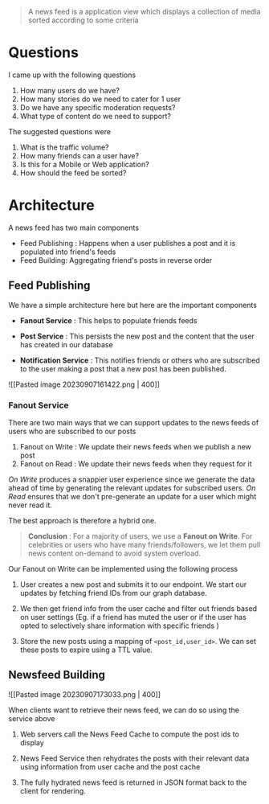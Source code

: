 > A news feed is a application view which displays a collection of media sorted according to some criteria

# Questions

I came up with the following questions

1. How many users do we have?
2. How many stories do we need to cater for 1 user
3. Do we have any specific moderation requests?
4. What type of content do we need to support?

The suggested questions were

1. What is the traffic volume?
2. How many friends can a user have?
3. Is this for a Mobile or Web application?
4. How should the feed be sorted?

# Architecture

A news feed has two main components

- Feed Publishing : Happens when a user publishes a post and it is populated into friend's feeds
- Feed Building: Aggregating friend's posts in reverse order

## Feed Publishing

We have a simple architecture here but here are the important components

- **Fanout Service** : This helps to populate friends feeds
  
- **Post Service** : This persists the new post and the content that the user has created in our database
  
- **Notification Service** : This notifies friends or others who are subscribed to the user making a post that a new post has been published.


![[Pasted image 20230907161422.png | 400]]

### Fanout Service

There are two main ways that we can support updates to the news feeds of users who are subscribed to our posts

1. Fanout on Write : We update their news feeds when we publish a new post
2. Fanout on Read : We update their news feeds when they request for it

*On Write* produces a snappier user experience since we generate the data ahead of time by generating the relevant updates for subscribed users. *On Read* ensures that we don't pre-generate an update for a user which might never read it. 

The best approach is therefore a hybrid one.

> **Conclusion** : For a majority of users, we use a **Fanout on Write**. For celebrities or users who have many friends/followers, we let them pull news content on-demand to avoid system overload. 

Our Fanout on Write can be implemented using the following process

1. User creates a new post and submits it to our endpoint. We start our updates by fetching friend IDs from our graph database. 
   
2. We then get friend info from the user cache and filter out friends based on user settings (Eg. if a friend has muted the user or if the user has opted to selectively share information with specific friends )
   
3. Store the new posts using a mapping of `<post_id,user_id>`. We can set these posts to expire using a TTL value.

## Newsfeed Building

![[Pasted image 20230907173033.png | 400]]

When clients want to retrieve their news feed, we can do so using the service above

1. Web servers call the News Feed Cache to compute the post ids to display
   
2. News Feed Service then rehydrates the posts with their relevant data using information from user cache and the post cache
   
3. The fully hydrated news feed is returned in JSON format back to the client for rendering. 